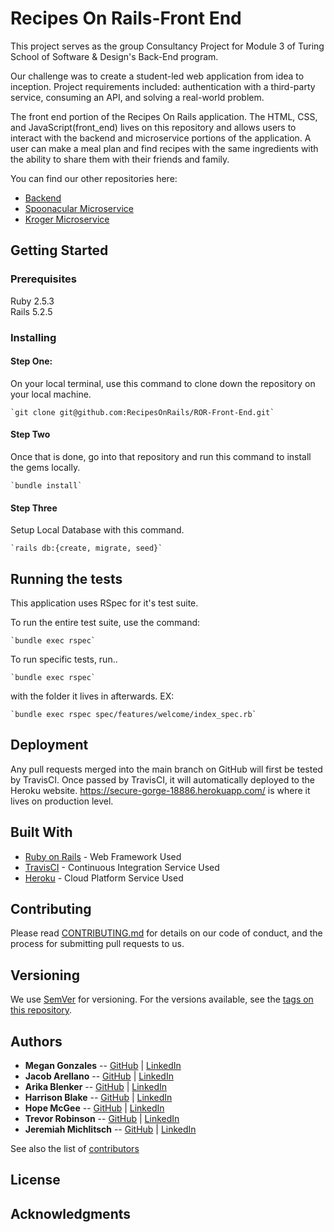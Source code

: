 # Recipes On Rails-Front End
This project serves as the group Consultancy Project for Module 3 of Turing School of Software & Design's Back-End program.

Our challenge was to create a student-led web application from idea to inception. Project requirements included: authentication with a third-party service, consuming an API, and solving a real-world problem.

The front end portion of the Recipes On Rails application. The HTML, CSS, and JavaScript(front_end) lives on this repository and allows users to interact with the backend and microservice portions of the application. A user can make a meal plan and find recipes with the same ingredients with the ability to share them with their friends and family.

You can find our other repositories here:
- [Backend](https://github.com/RecipesOnRails/ROR-Backend)
- [Spoonacular Microservice](https://github.com/RecipesOnRails/ROR_recipe_microservice)
- [Kroger Microservice](https://github.com/RecipesOnRails/ROR_shopping_microservice)

## Getting Started

### Prerequisites
Ruby 2.5.3  
Rails 5.2.5

### Installing
#### Step One:
On your local terminal, use this command to clone down the repository on your local machine.

    `git clone git@github.com:RecipesOnRails/ROR-Front-End.git` 

#### Step Two
Once that is done, go into that repository and run this command to install the gems locally. 

    `bundle install` 

#### Step Three
Setup Local Database with this command. 

    `rails db:{create, migrate, seed}`

## Running the tests
This application uses RSpec for it's test suite.  

To run the entire test suite, use the command: 

    `bundle exec rspec` 
  
To run specific tests, run..

    `bundle exec rspec` 
    
with the folder it lives in afterwards. EX: 

    `bundle exec rspec spec/features/welcome/index_spec.rb`

## Deployment
Any pull requests merged into the main branch on GitHub will first be tested by TravisCI.
Once passed by TravisCI, it will automatically deployed to the Heroku website.
https://secure-gorge-18886.herokuapp.com/ is where it lives on production level.

## Built With
* [Ruby on Rails](https://guides.rubyonrails.org/v5.2/) -  Web Framework Used
* [TravisCI](https://docs.travis-ci.com/) - Continuous Integration Service Used
* [Heroku](https://devcenter.heroku.com/categories/reference) - Cloud Platform Service Used

## Contributing
Please read [CONTRIBUTING.md](https://gist.github.com/PurpleBooth/b24679402957c63ec426) for details on our code of conduct, and the process for submitting pull requests to us.

## Versioning
We use [SemVer](http://semver.org/) for versioning. For the versions available, see the [tags on this repository](https://github.com/your/project/tags).

## Authors
* **Megan Gonzales** -- [GitHub](https://github.com/MGonzales26) |
  [LinkedIn](https://www.linkedin.com/in/megan-e-gonzales/)
* **Jacob Arellano** -- [GitHub](https://github.com/jakejakearell) |
  [LinkedIn](https://www.linkedin.com/in/jacob-arellano-ab2890207/)
* **Arika Blenker** -- [GitHub](https://github.com/arikalea) |
  [LinkedIn](https://www.linkedin.com/in/arika-blenker/)
* **Harrison Blake** -- [GitHub](https://github.com/harrison-blake) |
  [LinkedIn](https://www.linkedin.com/in/harrison-blake-802094200/)
* **Hope McGee** -- [GitHub](https://github.com/hopesgit) |
  [LinkedIn](https://www.linkedin.com/in/hope-mcgee/)
* **Trevor Robinson** -- [GitHub](https://github.com/Trevor-Robinson) |
  [LinkedIn](https://www.linkedin.com/in/trevor-robinson-0bb251207/)
* **Jeremiah Michlitsch** -- [GitHub](https://github.com/jmichlitsch) |
  [LinkedIn](https://www.linkedin.com/in/jeremiah-michlitsch-49048a206/)
  
See also the list of [contributors](https://github.com/RecipesOnRails/ROR-Front-End/graphs/contributors)
## License
## Acknowledgments
